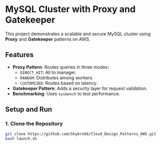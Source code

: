 # MySQL Cluster with Proxy and Gatekeeper

This project demonstrates a scalable and secure MySQL cluster using **Proxy** and **Gatekeeper** patterns on AWS.

## Features

- **Proxy Pattern**: Routes queries in three modes: 
  - `DIRECT_HIT`: All to manager.
  - `RANDOM`: Distributes among workers.
  - `CUSTOMIZED`: Routes based on latency.
- **Gatekeeper Pattern**: Adds a security layer for request validation.
- **Benchmarking**: Uses `sysbench` to test performance.

## Setup and Run

### 1. Clone the Repository
```bash
git clone https://github.com/Skybro94/Cloud_Design_Patterns_AWS.git
bash launch.sh
